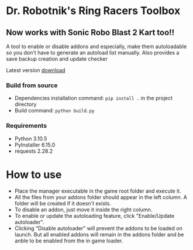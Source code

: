 # Dr. Robotnik's Ring Racers Toolbox
## Now works with Sonic Robo Blast 2 Kart too!!
A tool to enable or disable addons and especially, make them autoloadable so you don't have to generate an autoload list manually.
Also provides a save backup creation and update checker

Latest version [download](https://github.com/Sanghelyos/dr-robotnik-ring-racers-addons-manager/releases/latest)

### Build from source
- Dependencies installation command: `pip install .` in the project directory
- Build command: `python build.py`

### Requirements
- Python 3.10.5
- PyInstaller 6.15.0
- requests 2.28.2

# How to use
- Place the manager executable in the game root folder and execute it.
- All the files from your addons folder should appear in the left column. A folder will be created if it doesn't exists.
- To disable an addon, just move it inside the right column.
- To enable or update the autoloading feature, click "Enable/Update autoloader".
- Clicking "Disable autoloader" will prevent the addons to be loaded on launch. But all enabled addons will remain in the addons folder and be anble to be enabled from the in game loader.
